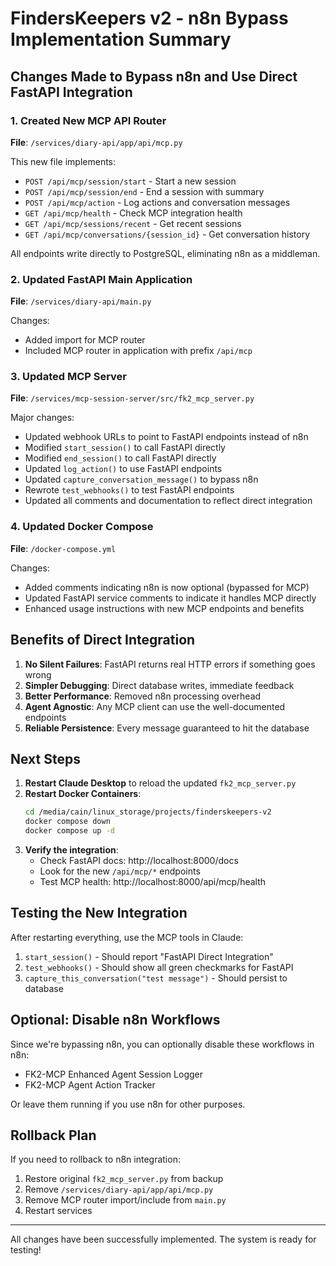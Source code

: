# FindersKeepers v2 - n8n Bypass Implementation Summary

## Changes Made to Bypass n8n and Use Direct FastAPI Integration

### 1. Created New MCP API Router
**File**: `/services/diary-api/app/api/mcp.py`

This new file implements:
- `POST /api/mcp/session/start` - Start a new session
- `POST /api/mcp/session/end` - End a session with summary
- `POST /api/mcp/action` - Log actions and conversation messages
- `GET /api/mcp/health` - Check MCP integration health
- `GET /api/mcp/sessions/recent` - Get recent sessions
- `GET /api/mcp/conversations/{session_id}` - Get conversation history

All endpoints write directly to PostgreSQL, eliminating n8n as a middleman.

### 2. Updated FastAPI Main Application
**File**: `/services/diary-api/main.py`

Changes:
- Added import for MCP router
- Included MCP router in application with prefix `/api/mcp`

### 3. Updated MCP Server
**File**: `/services/mcp-session-server/src/fk2_mcp_server.py`

Major changes:
- Updated webhook URLs to point to FastAPI endpoints instead of n8n
- Modified `start_session()` to call FastAPI directly
- Modified `end_session()` to call FastAPI directly  
- Updated `log_action()` to use FastAPI endpoints
- Updated `capture_conversation_message()` to bypass n8n
- Rewrote `test_webhooks()` to test FastAPI endpoints
- Updated all comments and documentation to reflect direct integration

### 4. Updated Docker Compose
**File**: `/docker-compose.yml`

Changes:
- Added comments indicating n8n is now optional (bypassed for MCP)
- Updated FastAPI service comments to indicate it handles MCP directly
- Enhanced usage instructions with new MCP endpoints and benefits

## Benefits of Direct Integration

1. **No Silent Failures**: FastAPI returns real HTTP errors if something goes wrong
2. **Simpler Debugging**: Direct database writes, immediate feedback
3. **Better Performance**: Removed n8n processing overhead
4. **Agent Agnostic**: Any MCP client can use the well-documented endpoints
5. **Reliable Persistence**: Every message guaranteed to hit the database

## Next Steps

1. **Restart Claude Desktop** to reload the updated `fk2_mcp_server.py`
2. **Restart Docker Containers**:
   ```bash
   cd /media/cain/linux_storage/projects/finderskeepers-v2
   docker compose down
   docker compose up -d
   ```
3. **Verify the integration**:
   - Check FastAPI docs: http://localhost:8000/docs
   - Look for the new `/api/mcp/*` endpoints
   - Test MCP health: http://localhost:8000/api/mcp/health

## Testing the New Integration

After restarting everything, use the MCP tools in Claude:
1. `start_session()` - Should report "FastAPI Direct Integration" 
2. `test_webhooks()` - Should show all green checkmarks for FastAPI
3. `capture_this_conversation("test message")` - Should persist to database

## Optional: Disable n8n Workflows

Since we're bypassing n8n, you can optionally disable these workflows in n8n:
- FK2-MCP Enhanced Agent Session Logger
- FK2-MCP Agent Action Tracker

Or leave them running if you use n8n for other purposes.

## Rollback Plan

If you need to rollback to n8n integration:
1. Restore original `fk2_mcp_server.py` from backup
2. Remove `/services/diary-api/app/api/mcp.py`
3. Remove MCP router import/include from `main.py`
4. Restart services

---

All changes have been successfully implemented. The system is ready for testing!
